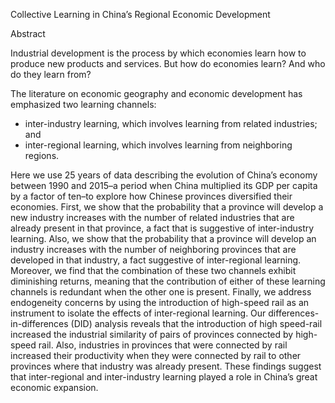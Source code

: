 Collective Learning in China’s Regional Economic Development

Abstract

Industrial development is the process by which economies learn how to produce new products and services. But how
do economies learn? And who do they learn from? 

The literature on economic geography and economic development has emphasized two learning channels: 
- inter-industry learning, which involves learning from related industries; and
- inter-regional learning, which involves learning from neighboring regions. 

Here we use 25 years of data describing
the evolution of China’s economy between 1990 and 2015–a period when China multiplied its GDP per capita by a
factor of ten–to explore how Chinese provinces diversified their economies. First, we show that the probability that a
province will develop a new industry increases with the number of related industries that are already present in that
province, a fact that is suggestive of inter-industry learning. Also, we show that the probability that a province will
develop an industry increases with the number of neighboring provinces that are developed in that industry, a fact suggestive of inter-regional learning. Moreover, we find that the combination of these two channels exhibit diminishing
returns, meaning that the contribution of either of these learning channels is redundant when the other one is present.
Finally, we address endogeneity concerns by using the introduction of high-speed rail as an instrument to isolate the
effects of inter-regional learning. Our differences-in-differences (DID) analysis reveals that the introduction of high
speed-rail increased the industrial similarity of pairs of provinces connected by high-speed rail. Also, industries in
provinces that were connected by rail increased their productivity when they were connected by rail to other provinces
where that industry was already present. These findings suggest that inter-regional and inter-industry learning played
a role in China’s great economic expansion.
